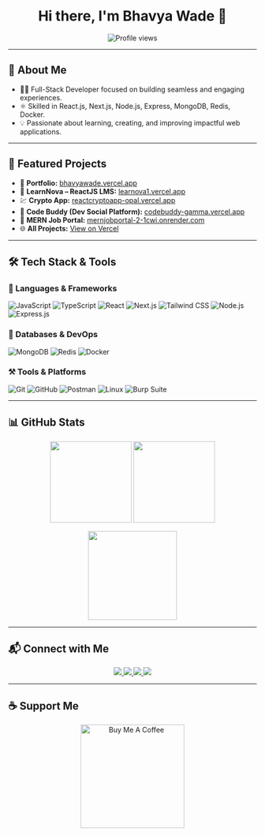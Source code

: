 

<h1 align="center">Hi there, I'm Bhavya Wade 👋</h1>
<p align="center">
  <img src="https://komarev.com/ghpvc/?username=bhavya681&label=Profile%20Views&color=0e75b6&style=flat" alt="Profile views" />
</p>

---

## 🚀 About Me

- 👨‍💻 Full-Stack Developer focused on building seamless and engaging experiences.
- ⚛️ Skilled in React.js, Next.js, Node.js, Express, MongoDB, Redis, Docker.
- 💡 Passionate about learning, creating, and improving impactful web applications.

---

## 🧠 Featured Projects

- 🔗 **Portfolio:** [bhavyawade.vercel.app](https://bhavyawade.vercel.app)
- 🧠 **LearnNova – ReactJS LMS:** [learnova1.vercel.app](https://learnova1.vercel.app)
- 💹 **Crypto App:** [reactcryptoapp-opal.vercel.app](https://reactcryptoapp-opal.vercel.app)
- 🤝 **Code Buddy (Dev Social Platform):** [codebuddy-gamma.vercel.app](https://codebuddy-gamma.vercel.app)
- 🧳 **MERN Job Portal:** [mernjobportal-2-1cwi.onrender.com](https://mernjobportal-2-1cwi.onrender.com)
- 🌐 **All Projects:** [View on Vercel](https://vercel.com/bhavyawade2-gmailcom)

---

## 🛠 Tech Stack & Tools

### 🧰 Languages & Frameworks

![JavaScript](https://img.shields.io/badge/-JavaScript-F7DF1E?style=flat&logo=javascript&logoColor=black)
![TypeScript](https://img.shields.io/badge/-TypeScript-3178C6?style=flat&logo=typescript&logoColor=white)
![React](https://img.shields.io/badge/-React-61DAFB?style=flat&logo=react&logoColor=black)
![Next.js](https://img.shields.io/badge/-Next.js-000000?style=flat&logo=next.js&logoColor=white)
![Tailwind CSS](https://img.shields.io/badge/-TailwindCSS-38B2AC?style=flat&logo=tailwind-css&logoColor=white)
![Node.js](https://img.shields.io/badge/-Node.js-339933?style=flat&logo=node.js&logoColor=white)
![Express.js](https://img.shields.io/badge/-Express.js-000000?style=flat&logo=express&logoColor=white)

### 💾 Databases & DevOps

![MongoDB](https://img.shields.io/badge/-MongoDB-47A248?style=flat&logo=mongodb&logoColor=white)
![Redis](https://img.shields.io/badge/-Redis-DC382D?style=flat&logo=redis&logoColor=white)
![Docker](https://img.shields.io/badge/-Docker-2496ED?style=flat&logo=docker&logoColor=white)

### ⚒️ Tools & Platforms

![Git](https://img.shields.io/badge/-Git-F05032?style=flat&logo=git&logoColor=white)
![GitHub](https://img.shields.io/badge/-GitHub-181717?style=flat&logo=github&logoColor=white)
![Postman](https://img.shields.io/badge/-Postman-FF6C37?style=flat&logo=postman&logoColor=white)
![Linux](https://img.shields.io/badge/-Linux-FCC624?style=flat&logo=linux&logoColor=black)
![Burp Suite](https://img.shields.io/badge/-Burp%20Suite-FF6815?style=flat&logo=burpsuite&logoColor=white)

---

## 📊 GitHub Stats

<p align="center">
  <img src="https://github-readme-stats.vercel.app/api?username=bhavya681&show_icons=true&theme=radical" height="165" />
  <img src="https://github-readme-stats.vercel.app/api/top-langs/?username=bhavya681&layout=compact&theme=radical" height="165" />
</p>
<p align="center">
  <img src="https://github-readme-streak-stats.herokuapp.com/?user=bhavya681&theme=radical" height="180" />
</p>

---

## 📬 Connect with Me

<p align="center">
  <a href="https://bhavyawade-hswa.vercel.app" target="_blank">
    <img src="https://img.shields.io/badge/Portfolio-000000?style=for-the-badge&logo=firefox-browser&logoColor=white" />
  </a>
  <a href="https://x.com/wade_bhavy55123" target="_blank">
    <img src="https://img.shields.io/badge/Twitter-1DA1F2?style=for-the-badge&logo=twitter&logoColor=white" />
  </a>
  <a href="https://www.linkedin.com/in/bhavya-wade" target="_blank">
    <img src="https://img.shields.io/badge/LinkedIn-0077B5?style=for-the-badge&logo=linkedin&logoColor=white" />
  </a>
  <a href="https://github.com/bhavya681" target="_blank">
    <img src="https://img.shields.io/badge/GitHub-181717?style=for-the-badge&logo=github&logoColor=white" />
  </a>
</p>

---

## ☕ Support Me

<p align="center">
  <a href="https://www.buymeacoffee.com/bhavyawade">
    <img src="https://cdn.buymeacoffee.com/buttons/v2/default-yellow.png" width="210" alt="Buy Me A Coffee" />
  </a>
</p>

